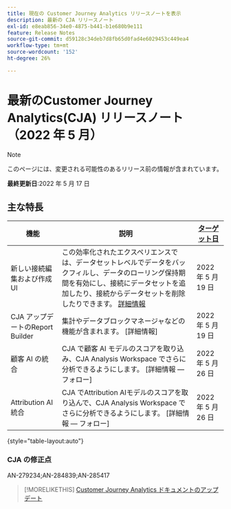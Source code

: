 ```yaml
---
title: 現在の Customer Journey Analytics リリースノートを表示
description: 最新の CJA リリースノート
exl-id: e8eab856-34e0-4875-b441-b1e680b9e111
feature: Release Notes
source-git-commit: d59128c34deb7d8fb65d0fad4e6029453c449ea4
workflow-type: tm+mt
source-wordcount: '152'
ht-degree: 26%

---
```


# 最新のCustomer Journey Analytics(CJA) リリースノート（2022 年 5 月）

>[!NOTE]
>
>このページには、変更される可能性のあるリリース前の情報が含まれています。

**最終更新日**:2022 年 5 月 17 日

## 主な特長

| 機能 | 説明 | [ターゲット日](/help/release-notes/releases.md) |
| ----------- | ---------- | ----- |
| 新しい接続編集および作成 UI | この効率化されたエクスペリエンスでは、データセットレベルでデータをバックフィルし、データのローリング保持期間を有効にし、接続にデータセットを追加したり、接続からデータセットを削除したりできます。 [詳細情報](/help/connections/create-connection.md) | 2022 年 5 月 19 日 |
| CJA アップデートのReport Builder | 集計やデータブロックマネージャなどの機能が含まれます。 [詳細情報] | 2022 年 5 月 19 日 |
| 顧客 AI の統合 | CJA で顧客 AI モデルのスコアを取り込み、CJA Analysis Workspace でさらに分析できるようにします。 [詳細情報 — フォロー] | 2022 年 5 月 26 日 |
| Attribution AI統合 | CJA でAttribution AIモデルのスコアを取り込んで、CJA Analysis Workspace でさらに分析できるようにします。 [詳細情報 — フォロー] | 2022 年 5 月 26 日 |

{style=&quot;table-layout:auto&quot;}

### CJA の修正点

AN-279234;AN-284839;AN-285417

>[!MORELIKETHIS]
>[Customer Journey Analytics ドキュメントのアップデート](/help/release-notes/doc-changes.md)

